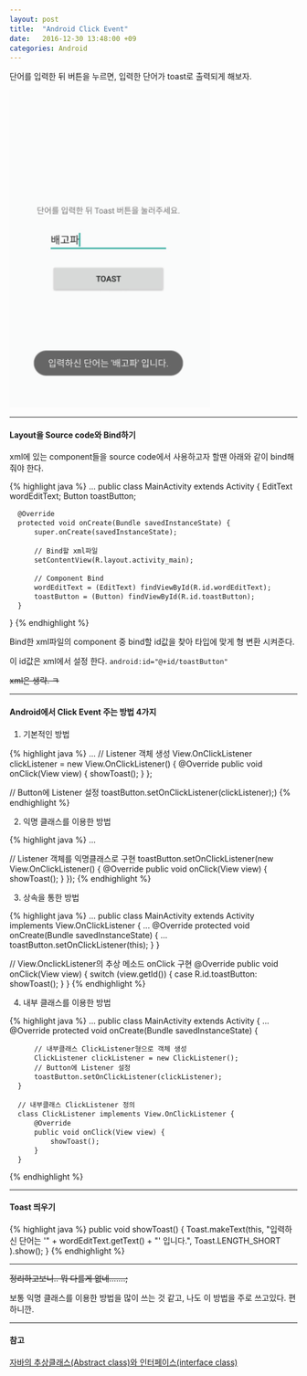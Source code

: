 ```yaml
---
layout: post
title:  "Android Click Event"
date:   2016-12-30 13:48:00 +09
categories: Android
---
```


단어를 입력한 뒤 버튼을 누르면, 입력한 단어가 toast로 출력되게 해보자.

![Click_Event_Layout](/assets/images/android_click_event/click_event_layout.png)

---

#### Layout을 Source code와 Bind하기

xml에 있는 component들을 source code에서 사용하고자 할땐 아래와 같이 bind해줘야 한다.

{% highlight java %}
  ...
  public class MainActivity extends Activity {
      EditText wordEditText;
      Button toastButton;

      @Override
      protected void onCreate(Bundle savedInstanceState) {
          super.onCreate(savedInstanceState);

          // Bind할 xml파일
          setContentView(R.layout.activity_main);

          // Component Bind
          wordEditText = (EditText) findViewById(R.id.wordEditText);
          toastButton = (Button) findViewById(R.id.toastButton);
      }
  }
{% endhighlight %}

Bind한 xml파일의 component 중 bind할 id값을 찾아 타입에 맞게 형 변환 시켜준다.

이 id값은 xml에서 설정 한다. `android:id="@+id/toastButton"`

~~xml은 생략. ㅋ~~

---

#### Android에서 Click Event 주는 방법 4가지

1) 기본적인 방법

{% highlight java %}
  ...
  // Listener 객체 생성
  View.OnClickListener clickListener = new View.OnClickListener() {
      @Override
      public void onClick(View view) {
          showToast();
      }
  };

  // Button에 Listener 설정
  toastButton.setOnClickListener(clickListener);)
{% endhighlight %}


2) 익명 클래스를 이용한 방법

{% highlight java %}
  ...

  // Listener 객체를 익명클래스로 구현
  toastButton.setOnClickListener(new View.OnClickListener() {
      @Override
      public void onClick(View view) {
            showToast();
      }
  });
{% endhighlight %}

3) 상속을 통한 방법

{% highlight java %}
  ...
  public class MainActivity extends Activity implements View.OnClickListener {
      ...
      @Override
      protected void onCreate(Bundle savedInstanceState) {
        ...
        toastButton.setOnClickListener(this);
      }
  }

  // View.OnclickListener의 추상 메소드 onClick 구현
  @Override
  public void onClick(View view) {
      switch (view.getId()) {
          case R.id.toastButton:
          showToast();
      }
  }
{% endhighlight %}

4) 내부 클래스를 이용한 방법

{% highlight java %}
  ...
  public class MainActivity extends Activity {
      ...
      @Override
      protected void onCreate(Bundle savedInstanceState) {

          // 내부클래스 ClickListener형으로 객체 생성
          ClickListener clickListener = new ClickListener();
          // Button에 Listener 설정
          toastButton.setOnClickListener(clickListener);
      }

      // 내부클래스 ClickListener 정의
      class ClickListener implements View.OnClickListener {
          @Override
          public void onClick(View view) {
              showToast();
          }
      }

{% endhighlight %}

---

#### Toast 띄우기

{% highlight java %}
  public void showToast() {
      Toast.makeText(this,
              "입력하신 단어는 '" + wordEditText.getText() + "' 입니다.",
              Toast.LENGTH_SHORT
      ).show();
  }
{% endhighlight %}

---

~~정리하고보니.. 뭐 다를게 없네.......;~~

보통 익명 클래스를 이용한 방법을 많이 쓰는 것 같고, 나도 이 방법을 주로 쓰고있다. 편하니깐.

---

#### 참고

[자바의 추상클래스(Abstract class)와 인터페이스(interface class)](http://silverktk.tistory.com/134)
